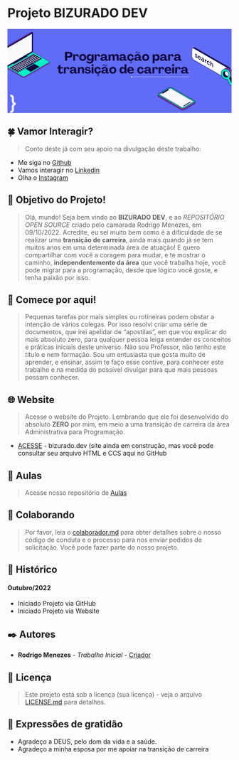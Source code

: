 # Projeto BIZURADO DEV
<img align="center" src="https://github.com/rodrusantu-dev/Bizurado-Dev/blob/main/img/web-site/banner-principal.png">

## 🍀 Vamor Interagir?

> Conto deste já com seu apoio na divulgação deste trabalho:

- Me siga no [Github](https://github.com/rodrusantu-dev)
- Vamos interagir no [Linkedin](https://www.linkedin.com/in/rsantosmenezes/)
- Olha o [Instagram](https://instagram.com/rodrusantu)

## 🎯 Objetivo do Projeto!

>Olá, mundo! 
>Seja bem vindo ao **BIZURADO DEV**, e ao *REPOSITÓRIO OPEN SOURCE* criado pelo camarada Rodrigo Menezes, em 09/10/2022. Acredite, eu sei muito bem como é a dificuldade de se realizar uma **transição de carreira**, ainda mais quando já se tem muitos anos em uma determinada área de atuação! E quero compartilhar com você a coragem para mudar, e te mostrar o caminho, **independentemente da área** que você trabalha hoje, você pode migrar para a programação, desde que lógico você goste, e tenha paixão por isso.

## 🔰 Comece por aqui!

> Pequenas tarefas por mais simples ou rotineiras podem obstar a intenção de vários colegas. Por isso resolvi criar uma série de documentos, que irei apelidar de “apostilas”, em que vou explicar do mais absoluto zero, para qualquer pessoa leiga entender os conceitos e práticas iniciais deste universo. Não sou Professor, não tenho este título e nem formação. Sou um entusiasta que gosta muito de aprender, e ensinar, assim te faço esse contive, para conhecer este trabalho e na medida do possível divulgar para que mais pessoas possam conhecer.

## 🌐 Website 

> Acesse o website do Projeto. Lembrando que ele foi desenvolvido do absoluto **ZERO** por mim, em meio a uma transição de carreira da área Administrativa para Programação.

- [ACESSE](https://bizurado.dev) - bizurado.dev (site ainda em construção, mas você pode consultar seu arquivo HTML e CCS aqui no GitHub

## 📕 Aulas 

> Acesse nosso repositório de [Aulas](https://github.com/rodrusantu-dev/Bizurado-Dev/blob/main/Markdown/aulas.md)

## 🤝 Colaborando

> Por favor, leia o [colaborador.md](https://github.com/rodrusantu-dev/Bizurado-Dev/blob/main/Markdown/colaborador.md) para obter detalhes sobre o nosso código de conduta e o processo para nos enviar pedidos de solicitação. Você pode fazer parte do nosso projeto.

## 📌 Histórico

#### Outubro/2022
* Iniciado Projeto via GitHub
* Iniciado Projeto via Website

## ✒️ Autores

* **Rodrigo Menezes** - *Trabalho Inicial* - [Criador](https://github.com/rodrusantu-dev)

## 📄 Licença

> Este projeto está sob a licença (sua licença) - veja o arquivo [LICENSE.md](https://github.com/rodrusantu-dev/Bizurado-Dev/blob/main/LICENSE) para detalhes.

## 🎁 Expressões de gratidão

* Agradeço a DEUS, pelo dom da vida e a saúde.
* Agradeço a minha esposa por me apoiar na transição de carreira
